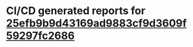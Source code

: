 # CI/CD generated reports for [25efb9b9d43169ad9883cf9d3609f59297fc2686](https://github.com/hydephp/develop/commit/25efb9b9d43169ad9883cf9d3609f59297fc2686)
